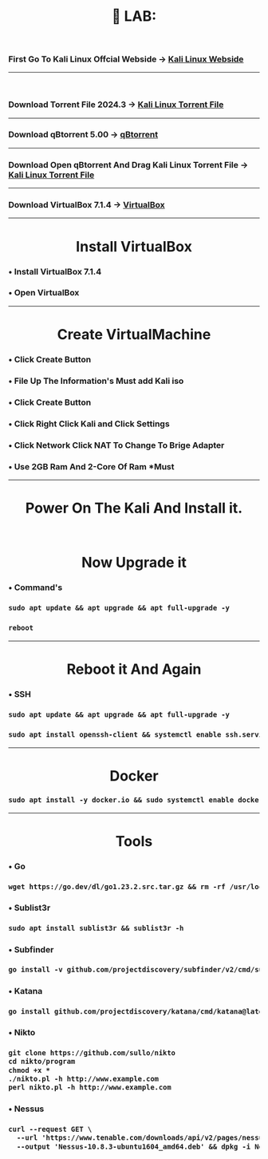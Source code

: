 <div  align="center"><h1> 💫 LAB: </h1></div>
<br>
<h3> First Go To Kali Linux Offcial Webside -> <a href="https://www.kali.org/get-kali/#kali-platforms">Kali Linux Webside</a> </h3>

-------------------------------------------------------------------------------------
<br>
<h3> Download Torrent File 2024.3 -> <a href="https://cdimage.kali.org/kali-2024.3/kali-linux-2024.3-installer-amd64.iso.torrent">Kali Linux Torrent File</a> </h3>

-------------------------------------------------------------------------------------

<h3> Download qBtorrent 5.00 -> <a href="https://download.fosshub.com/Protected/expiretime=1730010728;badurl=aHR0cHM6Ly93d3cuZm9zc2h1Yi5jb20vcUJpdHRvcnJlbnQuaHRtbA==/38191915f7fd290f36470df7bef0e1a63473b96bf4ad8d5c4cf379bb0dd98eb5/5b8793a7f9ee5a5c3e97a3b2/66f9eecaeeeeed04938b34d1/qbittorrent_5.0.0_x64_setup.exe">qBtorrent</a> </h3>

-------------------------------------------------------------------------------------

<h3> Download Open qBtorrent And Drag Kali Linux Torrent File -> <a href="https://cdimage.kali.org/kali-2024.3/kali-linux-2024.3-installer-amd64.iso.torrent">Kali Linux Torrent File</a> </h3>

-------------------------------------------------------------------------------------
<h3> Download VirtualBox 7.1.4 -> <a href="https://download.virtualbox.org/virtualbox/7.1.4/VirtualBox-7.1.4-165100-Win.exe">VirtualBox</a> </h3>

-------------------------------------------------------------------------------------
<div  align="center"><h1> Install  VirtualBox </h1> </div>
<h3>• Install  VirtualBox 7.1.4 </h3>
<h3>• Open VirtualBox</h3> 

-------------------------------------------------------------------------------------
<div  align="center"><h1> Create  VirtualMachine </h1> </div>
<h3>•  Click Create Button </h3>
<h3>•  File Up The Information's Must add Kali iso </h3> 
<h3>•  Click Create Button </h3>
<h3>•  Click Right Click Kali and Click Settings </h3>
<h3>• Click Network Click NAT To Change To Brige Adapter </h3>
<h3>• Use 2GB Ram And 2-Core Of Ram *Must </h3>

-------------------------------------------------------------------------------------

<div  align="center"> <h1> Power On The Kali And Install it.  </h1> </div>

<br>


<div  align="center"> <h1> Now Upgrade it  </h1> </div>

<h3>•  Command's </h3> 
<h3>

```markdown
sudo apt update && apt upgrade && apt full-upgrade -y
```
</h3>
<h3>

```markdown
reboot
```
</h3>

-------------------------------------------------------------------------------------
<div  align="center"> <h1> Reboot it And Again  </h1> </div>

<h3>•  SSH </h3> 

<h3>

```markdown
sudo apt update && apt upgrade && apt full-upgrade -y
```
</h3>

<h3>

```markdown
sudo apt install openssh-client && systemctl enable ssh.service && systemctl status ssh.service
```
</h3>

-------------------------------------------------------------------------------------
<div  align="center"> <h1> Docker  </h1> </div>

<h3>

```markdown
sudo apt install -y docker.io && sudo systemctl enable docker --now && apt install docker-compose
```
</h3>

-------------------------------------------------------------------------------------
<div  align="center"> <h1> Tools  </h1> </div>
<h3>•  Go </h3> 

<h3>

```markdown
wget https://go.dev/dl/go1.23.2.src.tar.gz && rm -rf /usr/local/go && tar -C /usr/local -xzf go1.23.2.linux-amd64.tar.gz && export PATH=$PATH:/usr/local/go/bin && go version
```
</h3>
<h3>• Sublist3r </h3> 

<h3>

```markdown
sudo apt install sublist3r && sublist3r -h
```
</h3>

<h3>• Subfinder </h3> 

<h3>

```markdown
go install -v github.com/projectdiscovery/subfinder/v2/cmd/subfinder@latest
```
</h3>
<h3>• Katana </h3> 

<h3>

```markdown
go install github.com/projectdiscovery/katana/cmd/katana@latest

```
</h3>

<h3>• Nikto </h3> 

<h3>

```markdown
git clone https://github.com/sullo/nikto
cd nikto/program
chmod +x *
./nikto.pl -h http://www.example.com
perl nikto.pl -h http://www.example.com

```
</h3>


<h3>• Nessus </h3> 

<h3>

```markdown
curl --request GET \
  --url 'https://www.tenable.com/downloads/api/v2/pages/nessus/files/Nessus-10.8.3-ubuntu1604_amd64.deb' \
  --output 'Nessus-10.8.3-ubuntu1604_amd64.deb' && dpkg -i Nessus-10.8.3-debian6_amd64.deb
```
</h3>
<!-- <h3>• LAB - EHP </h3>  -->

<h3>
<!-- https://mega.nz/file/saMBmJ6S#R3vl7of5nDAz5Ko9TzRq8756kT5DCgwlpeNAEfrEB4o -->
</h3> 


